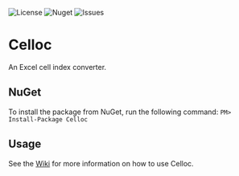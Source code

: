 ![License](https://img.shields.io/github/license/alexander-forbes/celloc)
![Nuget](https://img.shields.io/nuget/dt/celloc?label=nuget)
![Issues](https://img.shields.io/github/issues/alexander-forbes/celloc)

# Celloc
An Excel cell index converter.

## NuGet
To install the package from NuGet, run the following command: 
`PM> Install-Package Celloc`

## Usage
See the [Wiki](https://github.com/alexander-forbes/celloc/wiki) for more information on how to use Celloc.
